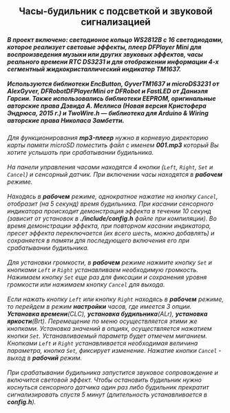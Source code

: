 <H2 align='center'>Часы-будильник с подсветкой и звуковой сигнализацией</H2>

##### В проект включено: светодионое кольцо ***WS2812B*** с 16 светодиодами, которое реализует световые эффекты, плеер ***DFPlayer Mini*** для воспроизведения музыки или других звуковых эффектов, часы реального времени ***RTC DS3231*** и для отображении информации 4-х сегментный жидкокристаллический индикатор ***TM1637***. <br><br>Используются библиотеки EncButton, GyverTM1637 и microDS3231 от AlexGyver, DFRobotDFPlayerMini от DFRobot и FastLED от Даниэля Гарсии. Также использовались библиотеки EEPROM, оригинальные авторские права Дэвида А. Меллиса (Новая версия Кристофера Эндрюса, 2015 г.) и TwoWire.h — библиотека для Arduino & Wiring авторские права Николаса Замбетти.

###### Для функционирования ***mp3-плеер*** нужно в корневую директорию карты памяти microSD поместить файл с именем ***001.mp3*** который Вы хотите услышать при срабатывании будильника. <br><br>На панели управления часами находятся 4 кнопки (`Left`, `Right`, `Set` и `Cancel`) и сенсорный датчик. При включении часы находятся в ***рабочем*** режиме. <br><br>Находясь в ***рабочем*** режиме, однократное нажатие на кнопку `Cancel`, отобразит (на 5 секунд) время будильника. При касании сенсорного индикатора происходит демонстрация эффекта в течении 10 секунд (зависит от установок в ***./include/config.h*** файле при компиляции). Во время демонстрации эффекта, при повторном касании индикатора, пресет эффекта переключается (их всего шесть, можно добавлять) и сохраняется в памяти для последующего включения его при срабатывании будильника. <br><br>Для установки громкости, в ***рабочем*** режиме нажмите кнопку `Set` и кнопками `Left` и `Right` устанавливаем необходимую громкость. Нажимаем кнопку `Set` еще раз для фиксации и сохранения уровня громкости или нажимаем кнопку `Cancel` для выхода. <br><br>Если нажать кнопку `Left` или кнопку `Right` находясь в ***рабочем*** режиме, то перейдем в режим ***настройки*** часов, где имеется 3 опции. ***Установка времени***(CLC), ***установка будильника***(ALr), ***установка яркости***(Brt). Перемещение по меню осуществляется этими же кнопками. Установка значений в опциях, осуществляется нажатием кнопки `Set`. Устанавливаемый параметр будет отмечем миганием. Кнопками `Left` и `Right` устанавливается необходимая величина параметра, кнопка `Set`, фиксирует изменение. Нажатие кнопки `Cancel` - выход в ***рабочий*** режим. <br><br>При срабатывании будильника запустится звуковое сопровождение и включится световой эффект. Чтобы остановить будильник нужно коснуться сенсорного датчика один раз либо будильник прекратит сигнализировать спустя 5 минут (длительность устанавливается в ***config.h***).
